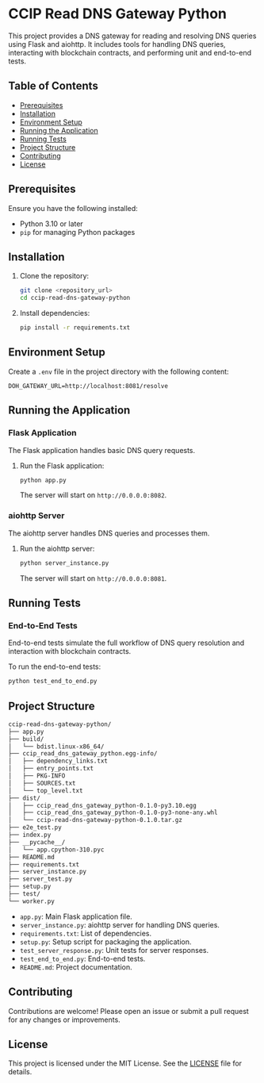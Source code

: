 # CCIP Read DNS Gateway Python

This project provides a DNS gateway for reading and resolving DNS queries using Flask and aiohttp. It includes tools for handling DNS queries, interacting with blockchain contracts, and performing unit and end-to-end tests.

## Table of Contents

- [Prerequisites](#prerequisites)
- [Installation](#installation)
- [Environment Setup](#environment-setup)
- [Running the Application](#running-the-application)
- [Running Tests](#running-tests)
- [Project Structure](#project-structure)
- [Contributing](#contributing)
- [License](#license)

## Prerequisites

Ensure you have the following installed:

- Python 3.10 or later
- `pip` for managing Python packages

## Installation

1. Clone the repository:

    ```sh
    git clone <repository_url>
    cd ccip-read-dns-gateway-python
    ```

2. Install dependencies:

    ```sh
    pip install -r requirements.txt
    ```

## Environment Setup

Create a `.env` file in the project directory with the following content:

```env
DOH_GATEWAY_URL=http://localhost:8081/resolve
```

## Running the Application

### Flask Application

The Flask application handles basic DNS query requests.

1. Run the Flask application:

    ```sh
    python app.py
    ```

   The server will start on `http://0.0.0.0:8082`.

### aiohttp Server

The aiohttp server handles DNS queries and processes them.

1. Run the aiohttp server:

    ```sh
    python server_instance.py
    ```

   The server will start on `http://0.0.0.0:8081`.

## Running Tests

### End-to-End Tests

End-to-end tests simulate the full workflow of DNS query resolution and interaction with blockchain contracts.

To run the end-to-end tests:

```sh
python test_end_to_end.py
```

## Project Structure

```sh
ccip-read-dns-gateway-python/
├── app.py
├── build/
│   └── bdist.linux-x86_64/
├── ccip_read_dns_gateway_python.egg-info/
│   ├── dependency_links.txt
│   ├── entry_points.txt
│   ├── PKG-INFO
│   ├── SOURCES.txt
│   └── top_level.txt
├── dist/
│   ├── ccip_read_dns_gateway_python-0.1.0-py3.10.egg
│   ├── ccip_read_dns_gateway_python-0.1.0-py3-none-any.whl
│   └── ccip-read-dns-gateway-python-0.1.0.tar.gz
├── e2e_test.py
├── index.py
├── __pycache__/
│   └── app.cpython-310.pyc
├── README.md
├── requirements.txt
├── server_instance.py
├── server_test.py
├── setup.py
├── test/
└── worker.py
```

- `app.py`: Main Flask application file.
- `server_instance.py`: aiohttp server for handling DNS queries.
- `requirements.txt`: List of dependencies.
- `setup.py`: Setup script for packaging the application.
- `test_server_response.py`: Unit tests for server responses.
- `test_end_to_end.py`: End-to-end tests.
- `README.md`: Project documentation.

## Contributing

Contributions are welcome! Please open an issue or submit a pull request for any changes or improvements.

## License

This project is licensed under the MIT License. See the [LICENSE](LICENSE) file for details.
